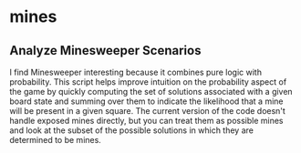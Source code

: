 # mines
## Analyze Minesweeper Scenarios

I find Minesweeper interesting because it combines pure logic with probability.  This script helps improve intuition on the probability aspect of the game by quickly computing the set of solutions associated with a given board state and summing over them to indicate the likelihood that a mine will be present in a given square.  The current version of the code doesn't handle exposed mines directly, but you can treat them as possible mines and look at the subset of the possible solutions in which they are determined to be mines.
